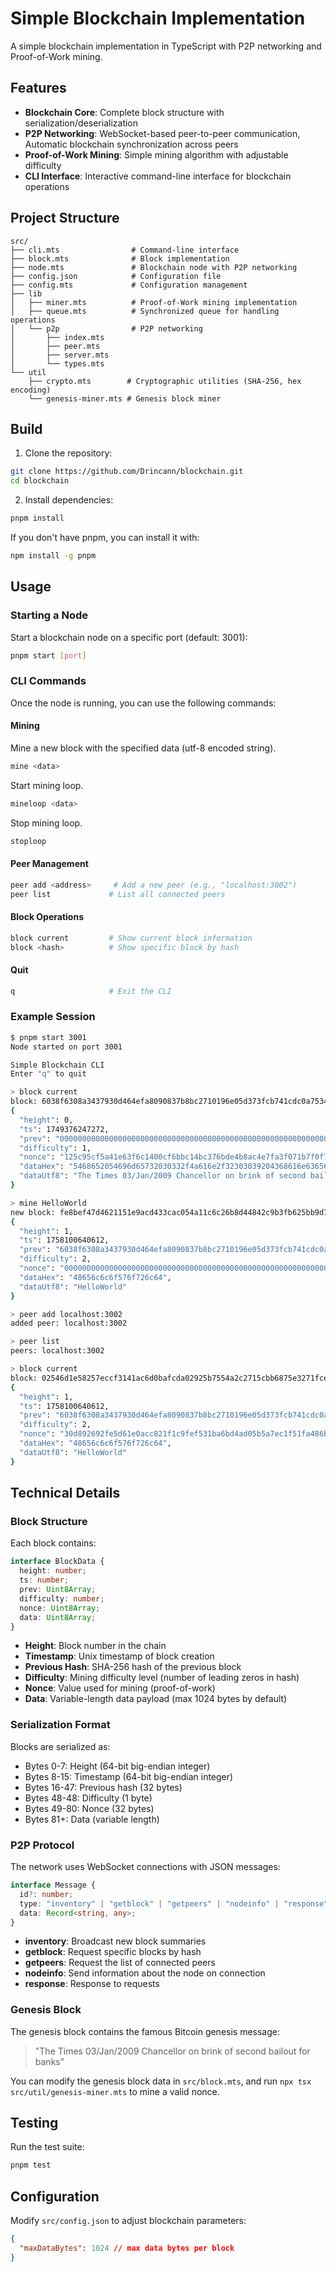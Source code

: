 # Simple Blockchain Implementation

A simple blockchain implementation in TypeScript with P2P networking and Proof-of-Work mining.

## Features

- **Blockchain Core**: Complete block structure with serialization/deserialization
- **P2P Networking**: WebSocket-based peer-to-peer communication, Automatic blockchain synchronization across peers
- **Proof-of-Work Mining**: Simple mining algorithm with adjustable difficulty
- **CLI Interface**: Interactive command-line interface for blockchain operations

## Project Structure

```
src/
├── cli.mts                # Command-line interface
├── block.mts              # Block implementation
├── node.mts               # Blockchain node with P2P networking
├── config.json            # Configuration file
├── config.mts             # Configuration management
├── lib
│   ├── miner.mts          # Proof-of-Work mining implementation
│   ├── queue.mts          # Synchronized queue for handling operations
│   └── p2p                # P2P networking
│       ├── index.mts
│       ├── peer.mts
│       ├── server.mts
│       └── types.mts
└── util
    ├── crypto.mts        # Cryptographic utilities (SHA-256, hex encoding)
    └── genesis-miner.mts # Genesis block miner
```

## Build

1. Clone the repository:

```bash
git clone https://github.com/Drincann/blockchain.git
cd blockchain
```

2. Install dependencies:

```bash
pnpm install
```

If you don't have pnpm, you can install it with:

```bash
npm install -g pnpm
```

## Usage

### Starting a Node

Start a blockchain node on a specific port (default: 3001):

```bash
pnpm start [port]
```

### CLI Commands

Once the node is running, you can use the following commands:

#### Mining

Mine a new block with the specified data (utf-8 encoded string).

```bash
mine <data>
```

Start mining loop.

```bash
mineloop <data>
```

Stop mining loop.

```bash
stoploop
```

#### Peer Management

```bash
peer add <address>     # Add a new peer (e.g., "localhost:3002")
peer list             # List all connected peers
```

#### Block Operations

```bash
block current         # Show current block information
block <hash>          # Show specific block by hash
```

#### Quit

```bash
q                     # Exit the CLI
```

### Example Session

```bash
$ pnpm start 3001
Node started on port 3001

Simple Blockchain CLI
Enter "q" to quit

> block current
block: 6038f6308a3437930d464efa8090837b8bc2710196e05d373fcb741cdc0a7534
{
  "height": 0,
  "ts": 1749376247272,
  "prev": "0000000000000000000000000000000000000000000000000000000000000000",
  "difficulty": 1,
  "nonce": "125c95cf5a41e63f6c1400cf6bbc14bc376bde4b8ac4e7fa3f071b7f0f7a592e",
  "dataHex": "5468652054696d65732030332f4a616e2f32303039204368616e63656c6c6f72206f6e206272696e6b206f66207365636f6e64206261696c6f757420666f722062616e6b73",
  "dataUtf8": "The Times 03/Jan/2009 Chancellor on brink of second bailout for banks"
}

> mine HelloWorld
new block: fe8bef47d4621151e9acd433cac054a11c6c26b8d44842c9b3fb625bb9d75b97
{
  "height": 1,
  "ts": 1758100640612,
  "prev": "6038f6308a3437930d464efa8090837b8bc2710196e05d373fcb741cdc0a7534",
  "difficulty": 2,
  "nonce": "0000000000000000000000000000000000000000000000000000000000000000",
  "dataHex": "48656c6c6f576f726c64",
  "dataUtf8": "HelloWorld"
}

> peer add localhost:3002
added peer: localhost:3002

> peer list
peers: localhost:3002

> block current
block: 02546d1e58257eccf3141ac6d0bafcda02925b7554a2c2715cbb6875e3271fce
{
  "height": 1,
  "ts": 1758100640612,
  "prev": "6038f6308a3437930d464efa8090837b8bc2710196e05d373fcb741cdc0a7534",
  "difficulty": 2,
  "nonce": "30d892692fe5d61e0acc821f1c9fef531ba6bd4ad05b5a7ec1f51fa486b53ee4",
  "dataHex": "48656c6c6f576f726c64",
  "dataUtf8": "HelloWorld"
}
```

## Technical Details

### Block Structure

Each block contains:

```ts
interface BlockData {
  height: number;
  ts: number;
  prev: Uint8Array;
  difficulty: number;
  nonce: Uint8Array;
  data: Uint8Array;
}
```

- **Height**: Block number in the chain
- **Timestamp**: Unix timestamp of block creation
- **Previous Hash**: SHA-256 hash of the previous block
- **Difficulty**: Mining difficulty level (number of leading zeros in hash)
- **Nonce**: Value used for mining (proof-of-work)
- **Data**: Variable-length data payload (max 1024 bytes by default)

### Serialization Format

Blocks are serialized as:

- Bytes 0-7: Height (64-bit big-endian integer)
- Bytes 8-15: Timestamp (64-bit big-endian integer)
- Bytes 16-47: Previous hash (32 bytes)
- Bytes 48-48: Difficulty (1 byte)
- Bytes 49-80: Nonce (32 bytes)
- Bytes 81+: Data (variable length)

### P2P Protocol

The network uses WebSocket connections with JSON messages:

```ts
interface Message {
  id?: number;
  type: "inventory" | "getblock" | "getpeers" | "nodeinfo" | "response";
  data: Record<string, any>;
}
```

- **inventory**: Broadcast new block summaries
- **getblock**: Request specific blocks by hash
- **getpeers**: Request the list of connected peers
- **nodeinfo**: Send information about the node on connection
- **response**: Response to requests

### Genesis Block

The genesis block contains the famous Bitcoin genesis message:

> "The Times 03/Jan/2009 Chancellor on brink of second bailout for banks"

You can modify the genesis block data in `src/block.mts`, and run `npx tsx src/util/genesis-miner.mts` to mine a valid nonce.

## Testing

Run the test suite:

```bash
pnpm test
```

## Configuration

Modify `src/config.json` to adjust blockchain parameters:

```json
{
  "maxDataBytes": 1024 // max data bytes per block
}
```
